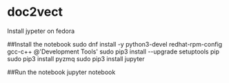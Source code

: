 # doc2vect
Install jypeter on fedora 

##Install the notebook
sudo dnf install -y python3-devel redhat-rpm-config gcc-c++ @'Development Tools'
sudo pip3 install --upgrade setuptools pip
sudo pip3 install pyzmq
sudo pip3 install jupyter

##Run the notebook
jupyter notebook
